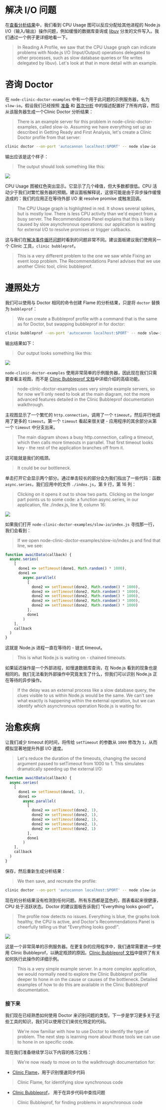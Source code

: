 # 解决 I/O 问题

在[查看分析结果](./reading_a_profile.html)中，我们看到 CPU Usage 图可以反应分配给其他进程的 Node.js I/O（输入/输出）操作问题，例如缓慢的数据库查询或 [libuv](https://libuv.org/) 分发的文件写入。我们通过一个例子更详细地看一下。
> In Reading A Profile, we saw that the CPU Usage graph can indicate problems with Node.js I/O (Input/Output) operations delegated to other processes, such as slow database queries or file writes delegated by libuv). Let's look at that in more detail with an example.

# 咨询 Doctor 

在 `node-clinic-doctor-examples` 中有一个用于此问题的示例服务器，名为 `slow-io`。假设我们已经按照 [准备](./getting_ready.html) 和 [首次分析](./first_analysis.html) 中的描述配置好了所有内容，然后从该服务器生成一个Clinic Doctor 分析结果：
> There is an example server for this problem in node-clinic-doctor-examples, called slow-io. Assuming we have everything set up as described in Getting Ready and First Analysis, let's create a Clinic Doctor profile from that server:

```bash
clinic doctor --on-port 'autocannon localhost:$PORT' -- node slow-io
```

输出应该是这个样子：
> The output should look something like this:

![](https://clinicjs.org/static/62113e7db45b2c219f16984d858856ab/ace55/06-A.png)

CPU Usage 图被红色突出显示。它显示了几个峰值，但大多数都很低。CPU 活动少于我们对繁忙服务器的预期。建议面板解释说，这很可能是由于异步操作缓慢造成的：我们的应用正在等待外部 I/O 来 resolve promise 或触发回调。
> The CPU Usage graph is highlighted in red. It shows several spikes, but is mostly low. There is less CPU activity than we'd expect from a busy server. The Recommendations Panel explains that this is likely caused by slow asynchronous operations: our application is waiting for external I/O to resolve promises or trigger callbacks.

这与我们在[解决事件循环问题](./fixing_an_event_loop_problem.html)时看到的问题非常不同。建议面板建议我们使用另一个 Clinic 工具，`clinic bubbleprof`。
> This is a very different problem to the one we saw while Fixing an event loop problem. The Recommendations Panel advises that we use another Clinic tool, clinic bubbleprof.

# 遵照处方

我们可以使用与 Doctor 相同的命令创建 Flame 的分析结果，只是将 `doctor` 替换为 `bubbleprof`：
> We can create a Bubbleprof profile with a command that is the same as for Doctor, but swapping bubbleprof in for doctor:

```bash
clinic bubbleprof --on-port 'autocannon localhost:$PORT' -- node slow-io
```

输出结果如下：
> Our output looks something like this:

![](https://clinicjs.org/static/dc0157af64c0b7e67516f66208a7c5fc/ace55/06-B.png)

`node-clinic-doctor-examples` 使用非常简单的示例服务器，因此现在我们只需要查看主视图，而不是 [Clinic Bubbleprof 文档](../bubbleprof/preface.html)中详细介绍的高级功能。
> node-clinic-doctor-examples uses very simple example servers, so for now we'll only need to look at the main diagram, not the more advanced features detailed in the Clinic Bubbleprof documentation walkthrough.

主视图显示了一个繁忙的 `http.connection`，调用了一个 `timeout`，然后并行地调用了更多的 `timeout`。第一个 `timeout` 看起来很关键 - 应用程序的其余部分从第一个 `timeout` 中分支出来。
> The main diagram shows a busy http.connection, calling a timeout, which then calls more timeouts in parrallel. That first timeout looks key - the rest of the application branches off from it.

这可能就是我们的瓶颈。
> It could be our bottleneck.

单击打开它会显示两个部分。通过单击较长的部分会为我们指出了一些代码：函数 `async.series`，我们应用中的文件 `./index.js`，第 9 行，第 16 列：
> Clicking on it opens it out to show two parts. Clicking on the longer part points us to some code: a function async.series, in our application, file ./index.js, line 9, column 16:

![](https://clinicjs.org/static/3cf7340f5ac008ac9f925ee992d1fd79/4e2b5/06-C.png)

如果我们打开 `node-clinic-doctor-examples/slow-io/index.js` 寻找那一行，我们会看到：
> If we open node-clinic-doctor-examples/slow-io/index.js and find that line, we see:

```javascript
function awaitData(callback) {
  async.series(
    [
      done1 => setTimeout(done1, Math.random() * 1000),
      done1 =>
        async.parallel(
          [
            done2 => setTimeout(done2, Math.random() * 1000),
            done2 => setTimeout(done2, Math.random() * 1000),
            done2 => setTimeout(done2, Math.random() * 1000),
            done2 => setTimeout(done2, Math.random() * 1000),
            done2 => setTimeout(done2, Math.random() * 1000)
          ],
          done1
        )
    ],
    callback
  )
}
```

这就是 Node.js 进程一直在等待的 - 链式 timeout。
> This is what Node.js is waiting on - chained timeouts.

如果延迟操作是一个外部进程，如慢速数据库查询，在 Node.js 看到的现象也是相同的。我们无法看到外部操作中究竟发生了什么，但我们可以识别 Node.js 正在等待的异步操作。
> If the delay was an external process like a slow database query, the clues visible to us within Node.js would be the same. We can't see what exactly is happening within the external operation, but we can identify which asynchronous operation Node.js is waiting for.

# 治愈疾病

让我们减少 timeout 的时间，将传给 `setTimeout` 的参数从 `1000` 修改为 `1`，从而模拟显著地提升外部 I/O 速度。
> Let's reduce the duration of the timeouts, changing the second argument passed to setTimeout from 1000 to 1. This simulates dramatically speeding up the external I/O:

```javascript
function awaitData(callback) {
  async.series(
    [
      done1 => setTimeout(done1, 1),
      done1 =>
        async.parallel(
          [
            done2 => setTimeout(done2, 1),
            done2 => setTimeout(done2, 1),
            done2 => setTimeout(done2, 1),
            done2 => setTimeout(done2, 1),
            done2 => setTimeout(done2, 1)
          ],
          done1
        )
    ],
    callback
  )
}
```

保存，然后重新生成分析结果：
> We then save, and recreate the profile:

```bash
clinic doctor --on-port 'autocannon localhost:$PORT' -- node slow-io
```

现在的分析结果没有检测到任何问题。所有东西都是蓝色的，图表看起来很健康，CPU 处于活跃状态。Doctor 的建议面板告诉我们 "Everything looks good!"。
> The profile now detects no issues. Everything is blue, the graphs look healthy, the CPU is active, and Doctor's Recommendations Panel is cheerfully telling us that "Everything looks good!".

![](https://clinicjs.org/static/3f07f6fec2bad9ab6c4cef3b164cbd62/ace55/06-D.png)

这是一个非常简单的示例服务器。在更复杂的应用程序中，我们通常需要进一步使用 Clinic Bubbleprof，以确定瓶颈的原因。[Clinic Bubbleprof 文档](../bubbleprof/preface.html)中提供了有关如何执行此操作的详细示例。
> This is a very simple example server. In a more complex application, we would normally need to explore the Clinic Bubbleprof profile deeper to hone in on the cause or causes of the bottleneck. Detailed examples of how to do this are available in the Clinic Bubbleprof documentation.

### 接下来

我们现在已经熟悉如何使用 Doctor 来识别问题的类型。下一步是学习更多关于这些工具的知识，我们可以使用它们来优化特定的代码。
> We're now familiar with how to use Doctor to identify the type of problem. The next step is learning more about those tools we can use to hone in on specific code.

现在我们准备继续学习以下内容的练习文档：
> We're now ready to move on to the walkthrough documentation for:
- [Clinic Flame](../flame/preface.html)，用于识别慢速同步代码
> Clinic Flame, for identifying slow synchronous code
- [Clinic Bubbleprof](../bubbleprof/preface.html)， 用于在异步代码中查找问题
> Clinic Bubbleprof, for finding problems in asynchronous code
